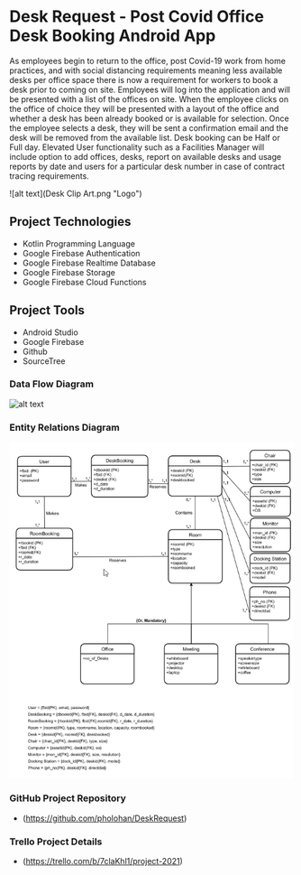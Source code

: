 # Desk Request - Post Covid Office Desk Booking Android App

As employees begin to return to the office, post Covid-19 work from home practices, and with social distancing requirements meaning less available desks per office space there is now a requirement for workers to book a desk prior to coming on site. Employees will log into the application and will be presented with a list of the offices on site. When the employee clicks on the office of choice they will be presented with a layout of the office and whether a desk has been already booked or is available for selection. Once the employee selects a desk, they will be sent a confirmation email and the desk will be removed from the available list. Desk booking can be Half or Full day. Elevated User functionality such as a Facilities Manager will include option to add offices, desks, report on available desks and usage reports by date and users for a particular desk number in case of contract tracing requirements.


![alt text](Desk Clip Art.png "Logo")

## Project Technologies
 - Kotlin Programming Language
 - Google Firebase Authentication
 - Google Firebase Realtime Database
 - Google Firebase Storage
 - Google Firebase Cloud Functions

## Project Tools
- Android Studio
- Google Firebase
- Github
- SourceTree


### Data Flow Diagram

![alt text](Level2DataFlowDiagram.png "Data Flow Diagram")

### Entity Relations Diagram

![alt text](ERDiagram.png "Entity Relations Diagram")

### GitHub Project Repository
- (https://github.com/pholohan/DeskRequest)

### Trello Project Details

- (https://trello.com/b/7claKhl1/project-2021)



